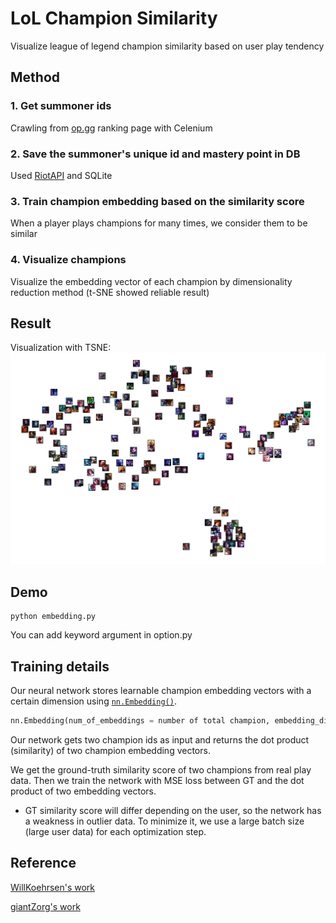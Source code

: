 # LoL Champion Similarity

Visualize league of legend champion similarity based on user play tendency

## Method
### 1. Get summoner ids

Crawling from [op.gg](https://op.gg/leaderboards/tier/) ranking page with Celenium

### 2. Save the summoner's unique id and mastery point in DB

Used [RiotAPI](https://developer.riotgames.com/apis/) and SQLite

### 3. Train champion embedding based on the similarity score

When a player plays champions for many times, we consider them to be similar

### 4. Visualize champions

Visualize the embedding vector of each champion by dimensionality reduction method (t-SNE showed reliable result)

## Result

Visualization with TSNE:
![champion_clustering_tsnr_kr](./results/champion_clustering_tsne_KR_master.png)

## Demo

```
python embedding.py
```
You can add keyword argument in option.py

## Training details

Our neural network stores learnable champion embedding vectors with a certain dimension using [`nn.Embedding()`](https://pytorch.org/docs/stable/generated/torch.nn.Embedding.html).
```python
nn.Embedding(num_of_embeddings = number of total champion, embedding_dim = target embedding dimension)
```
Our network gets two champion ids as input and returns the dot product (similarity) of two champion embedding vectors.

We get the ground-truth similarity score of two champions from real play data. Then we train the network with MSE loss between GT and the dot product of two embedding vectors.

* GT similarity score will differ depending on the user, so the network has a weakness in outlier data. To minimize it, we use a large batch size (large user data) for each optimization step. 

## Reference

[WillKoehrsen's work](https://github.com/WillKoehrsen/wikipedia-data-science/blob/master/notebooks/Book%20Recommendation%20System.ipynb)

[giantZorg's work](https://github.com/giantZorg/Lol_champion_embeddings)
